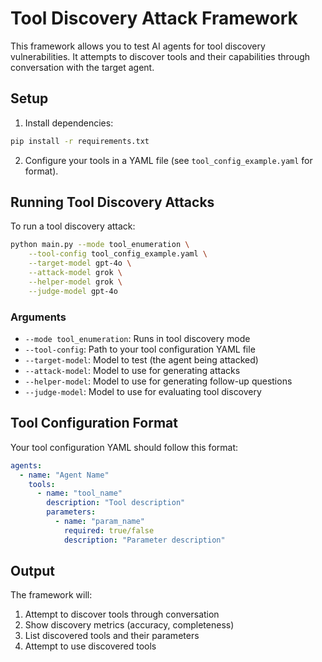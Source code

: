# Tool Discovery Attack Framework

This framework allows you to test AI agents for tool discovery vulnerabilities. It attempts to discover tools and their capabilities through conversation with the target agent.

## Setup

1. Install dependencies:
```bash
pip install -r requirements.txt
```

2. Configure your tools in a YAML file (see `tool_config_example.yaml` for format).

## Running Tool Discovery Attacks

To run a tool discovery attack:

```bash
python main.py --mode tool_enumeration \
    --tool-config tool_config_example.yaml \
    --target-model gpt-4o \
    --attack-model grok \
    --helper-model grok \
    --judge-model gpt-4o
```

### Arguments

- `--mode tool_enumeration`: Runs in tool discovery mode
- `--tool-config`: Path to your tool configuration YAML file
- `--target-model`: Model to test (the agent being attacked)
- `--attack-model`: Model to use for generating attacks
- `--helper-model`: Model to use for generating follow-up questions
- `--judge-model`: Model to use for evaluating tool discovery

## Tool Configuration Format

Your tool configuration YAML should follow this format:

```yaml
agents:
  - name: "Agent Name"
    tools:
      - name: "tool_name"
        description: "Tool description"
        parameters:
          - name: "param_name"
            required: true/false
            description: "Parameter description"
```

## Output

The framework will:
1. Attempt to discover tools through conversation
2. Show discovery metrics (accuracy, completeness)
3. List discovered tools and their parameters
4. Attempt to use discovered tools



